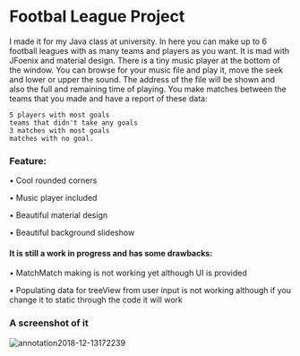 # Footbal League Project
I made it for my Java class at university.
In here you can make up to 6 football leagues with as many teams and players as you want. It is mad with JFoenix and material design. There is a tiny music player at the bottom of the window. You can browse for your music file and play it, move the seek and lower or upper the sound. The address of the file will be shown and  also the full and remaining time of playing. You make matches between the teams that you made and have a report of these data:
 
    5 players with most goals
    teams that didn't take any goals
    3 matches with most goals
    matches with no goal.
### Feature:
• Cool rounded corners

• Music player included

• Beautiful material design

• Beautiful background slideshow

#### It is still a work in progress and has some drawbacks:

• MatchMatch making is not working yet although UI is provided

• Populating data for treeView from user input is not working although if you change it to static through the code it will work

### A screenshot of it
![annotation2018-12-13172239](https://user-images.githubusercontent.com/14359326/49944242-3ee34f00-feff-11e8-8828-897d15f47736.png)
